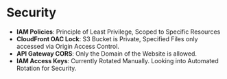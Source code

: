 # Security

- **IAM Policies**: Principle of Least Privilege, Scoped to Specific Resources
- **CloudFront OAC Lock**: S3 Bucket is Private, Specified Files only accessed via Origin Access Control.
- **API Gateway CORS**: Only the Domain of the Website is allowed.
- **IAM Access Keys**: Currently Rotated Manually. Looking into Automated Rotation for Security.